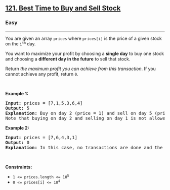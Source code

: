<h2><a href="https://leetcode.com/problems/best-time-to-buy-and-sell-stock/">121. Best Time to Buy and Sell Stock</a></h2><h3>Easy</h3><hr><div style="user-select: auto;"><p style="user-select: auto;">You are given an array <code style="user-select: auto;">prices</code> where <code style="user-select: auto;">prices[i]</code> is the price of a given stock on the <code style="user-select: auto;">i<sup style="user-select: auto;">th</sup></code> day.</p>

<p style="user-select: auto;">You want to maximize your profit by choosing a <strong style="user-select: auto;">single day</strong> to buy one stock and choosing a <strong style="user-select: auto;">different day in the future</strong> to sell that stock.</p>

<p style="user-select: auto;">Return <em style="user-select: auto;">the maximum profit you can achieve from this transaction</em>. If you cannot achieve any profit, return <code style="user-select: auto;">0</code>.</p>

<p style="user-select: auto;">&nbsp;</p>
<p style="user-select: auto;"><strong style="user-select: auto;">Example 1:</strong></p>

<pre style="user-select: auto;"><strong style="user-select: auto;">Input:</strong> prices = [7,1,5,3,6,4]
<strong style="user-select: auto;">Output:</strong> 5
<strong style="user-select: auto;">Explanation:</strong> Buy on day 2 (price = 1) and sell on day 5 (price = 6), profit = 6-1 = 5.
Note that buying on day 2 and selling on day 1 is not allowed because you must buy before you sell.
</pre>

<p style="user-select: auto;"><strong style="user-select: auto;">Example 2:</strong></p>

<pre style="user-select: auto;"><strong style="user-select: auto;">Input:</strong> prices = [7,6,4,3,1]
<strong style="user-select: auto;">Output:</strong> 0
<strong style="user-select: auto;">Explanation:</strong> In this case, no transactions are done and the max profit = 0.
</pre>

<p style="user-select: auto;">&nbsp;</p>
<p style="user-select: auto;"><strong style="user-select: auto;">Constraints:</strong></p>

<ul style="user-select: auto;">
	<li style="user-select: auto;"><code style="user-select: auto;">1 &lt;= prices.length &lt;= 10<sup style="user-select: auto;">5</sup></code></li>
	<li style="user-select: auto;"><code style="user-select: auto;">0 &lt;= prices[i] &lt;= 10<sup style="user-select: auto;">4</sup></code></li>
</ul>
</div>